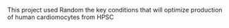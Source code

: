 This project used Random  the key conditions that will optimize production of human cardiomocytes from HPSC
